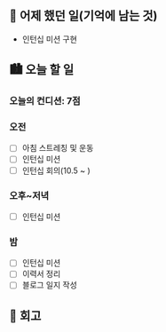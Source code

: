 ## 🌃 어제 했던 일(기억에 남는 것)

- 인턴십 미션 구현

## 🏙️ 오늘 할 일

### 오늘의 컨디션: 7점

### 오전

- [ ] 아침 스트레칭 및 운동
- [ ] 인턴십 미션
- [ ] 인턴십 회의(10.5 ~ )

### 오후~저녁

- [ ] 인턴십 미션

### 밤

- [ ] 인턴십 미션
- [ ] 이력서 정리
- [ ] 블로그 일지 작성

## 🌆 회고
